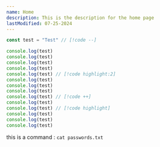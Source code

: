 ```yaml
---
name: Home
description: This is the description for the home page
lastModified: 07-25-2024
---
```


```js:test.js {2, 4-5}
const test = "Test" // [!code --]

console.log(test)
console.log(test)
console.log(test)
console.log(test)
console.log(test) // [!code highlight:2]
console.log(test)
console.log(test)
console.log(test)
console.log(test) // [!code ++]
console.log(test)
console.log(test) // [!code highlight]
console.log(test)
console.log(test)
console.log(test)
```

this is a command : `cat passwords.txt`

<script>
  import Counter from "./Counter.svelte";
</script>

<Counter />
